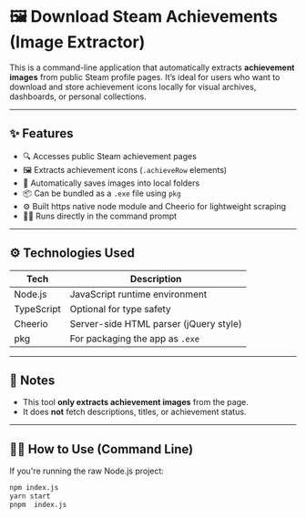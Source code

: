 # 🖼️ Download Steam Achievements (Image Extractor)

This is a command-line application that automatically extracts **achievement images** from public Steam profile pages. It’s ideal for users who want to download and store achievement icons locally for visual archives, dashboards, or personal collections.

---

## ✨ Features

- 🔍 Accesses public Steam achievement pages
- 🖼️ Extracts achievement icons (`.achieveRow` elements)
- 📁 Automatically saves images into local folders
- 📦 Can be bundled as a `.exe` file using `pkg`
- ⚙️ Built https native node module and Cheerio for lightweight scraping
- 🧑‍💻 Runs directly in the command prompt

---

## ⚙️ Technologies Used

| Tech             | Description                     |
|------------------|---------------------------------|
| Node.js          | JavaScript runtime environment  |
| TypeScript       | Optional for type safety        |
| Cheerio          | Server-side HTML parser (jQuery style) |
| pkg              | For packaging the app as `.exe` |

---

## 📌 Notes

- This tool **only extracts achievement images** from the page.
- It does **not** fetch descriptions, titles, or achievement status.

---

## 🧑‍💻 How to Use (Command Line)

If you're running the raw Node.js project:
```bash
npm index.js
yarn start
pnpm  index.js